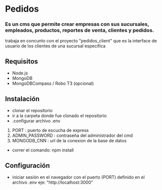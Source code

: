 # Pedidos
### Es un cms que permite crear empresas con sus sucursales, empleados, productos, reportes de venta, clientes y pedidos. 
trabaja en concunto con el proyecto "pedidos_client" que es la interface de usuario de los clientes de una sucursal especifica
## Requisitos
* Node.js
* MongoDB
* MongoDBCompass / Robo T3 (opcional)
## Instalación
* clonar el repositorio
* ir a la carpeta donde fue clonado el repositorio
* .configurar archivo .env
1. PORT           : puerto de escucha de express
2. ADMIN_PASSWORD : contraseña del administrador del cmd
3. MONGODB_CNN    : url de la conexion de la base de datos 
* correr el comando: npm install 
## Configuración
* iniciar sesión en el navegador con el puerto (PORT) definido en el archivo .env eje: "http://localhost:3000"

